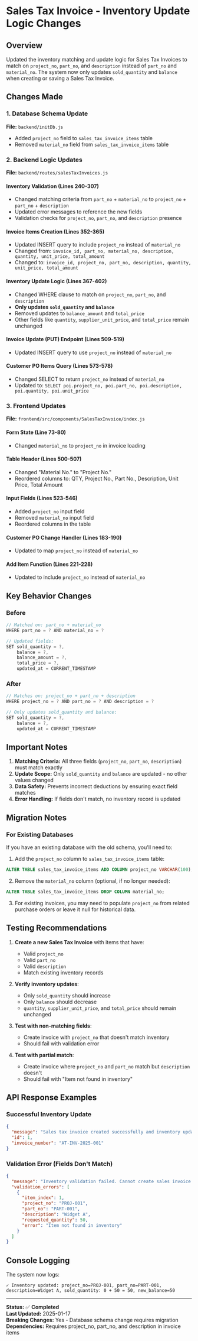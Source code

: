 # Sales Tax Invoice - Inventory Update Logic Changes

## Overview
Updated the inventory matching and update logic for Sales Tax Invoices to match on `project_no`, `part_no`, and `description` instead of `part_no` and `material_no`. The system now only updates `sold_quantity` and `balance` when creating or saving a Sales Tax Invoice.

## Changes Made

### 1. Database Schema Update
**File:** `backend/initDb.js`

- Added `project_no` field to `sales_tax_invoice_items` table
- Removed `material_no` field from `sales_tax_invoice_items` table

### 2. Backend Logic Updates
**File:** `backend/routes/salesTaxInvoices.js`

#### Inventory Validation (Lines 240-307)
- Changed matching criteria from `part_no` + `material_no` to `project_no` + `part_no` + `description`
- Updated error messages to reference the new fields
- Validation checks for `project_no`, `part_no`, and `description` presence

#### Invoice Items Creation (Lines 352-365)
- Updated INSERT query to include `project_no` instead of `material_no`
- Changed from: `invoice_id, part_no, material_no, description, quantity, unit_price, total_amount`
- Changed to: `invoice_id, project_no, part_no, description, quantity, unit_price, total_amount`

#### Inventory Update Logic (Lines 367-402)
- Changed WHERE clause to match on `project_no`, `part_no`, and `description`
- **Only updates `sold_quantity` and `balance`**
- Removed updates to `balance_amount` and `total_price`
- Other fields like `quantity`, `supplier_unit_price`, and `total_price` remain unchanged

#### Invoice Update (PUT) Endpoint (Lines 509-519)
- Updated INSERT query to use `project_no` instead of `material_no`

#### Customer PO Items Query (Lines 573-578)
- Changed SELECT to return `project_no` instead of `material_no`
- Updated to: `SELECT poi.project_no, poi.part_no, poi.description, poi.quantity, poi.unit_price`

### 3. Frontend Updates
**File:** `frontend/src/components/SalesTaxInvoice/index.js`

#### Form State (Line 73-80)
- Changed `material_no` to `project_no` in invoice loading

#### Table Header (Lines 500-507)
- Changed "Material No." to "Project No."
- Reordered columns to: QTY, Project No., Part No., Description, Unit Price, Total Amount

#### Input Fields (Lines 523-546)
- Added `project_no` input field
- Removed `material_no` input field
- Reordered columns in the table

#### Customer PO Change Handler (Lines 183-190)
- Updated to map `project_no` instead of `material_no`

#### Add Item Function (Lines 221-228)
- Updated to include `project_no` instead of `material_no`

## Key Behavior Changes

### Before
```javascript
// Matched on: part_no + material_no
WHERE part_no = ? AND material_no = ?

// Updated fields:
SET sold_quantity = ?,
    balance = ?,
    balance_amount = ?,
    total_price = ?,
    updated_at = CURRENT_TIMESTAMP
```

### After
```javascript
// Matches on: project_no + part_no + description
WHERE project_no = ? AND part_no = ? AND description = ?

// Only updates sold_quantity and balance:
SET sold_quantity = ?,
    balance = ?,
    updated_at = CURRENT_TIMESTAMP
```

## Important Notes

1. **Matching Criteria:** All three fields (`project_no`, `part_no`, `description`) must match exactly
2. **Update Scope:** Only `sold_quantity` and `balance` are updated - no other values changed
3. **Data Safety:** Prevents incorrect deductions by ensuring exact field matches
4. **Error Handling:** If fields don't match, no inventory record is updated

## Migration Notes

### For Existing Databases

If you have an existing database with the old schema, you'll need to:

1. Add the `project_no` column to `sales_tax_invoice_items` table:
```sql
ALTER TABLE sales_tax_invoice_items ADD COLUMN project_no VARCHAR(100);
```

2. Remove the `material_no` column (optional, if no longer needed):
```sql
ALTER TABLE sales_tax_invoice_items DROP COLUMN material_no;
```

3. For existing invoices, you may need to populate `project_no` from related purchase orders or leave it null for historical data.

## Testing Recommendations

1. **Create a new Sales Tax Invoice** with items that have:
   - Valid `project_no`
   - Valid `part_no`  
   - Valid `description`
   - Match existing inventory records

2. **Verify inventory updates**:
   - Only `sold_quantity` should increase
   - Only `balance` should decrease
   - `quantity`, `supplier_unit_price`, and `total_price` should remain unchanged

3. **Test with non-matching fields**:
   - Create invoice with `project_no` that doesn't match inventory
   - Should fail with validation error

4. **Test with partial match**:
   - Create invoice where `project_no` and `part_no` match but `description` doesn't
   - Should fail with "Item not found in inventory"

## API Response Examples

### Successful Inventory Update
```json
{
  "message": "Sales tax invoice created successfully and inventory updated",
  "id": 1,
  "invoice_number": "AT-INV-2025-001"
}
```

### Validation Error (Fields Don't Match)
```json
{
  "message": "Inventory validation failed. Cannot create sales invoice.",
  "validation_errors": [
    {
      "item_index": 1,
      "project_no": "PROJ-001",
      "part_no": "PART-001",
      "description": "Widget A",
      "requested_quantity": 50,
      "error": "Item not found in inventory"
    }
  ]
}
```

## Console Logging

The system now logs:
```
✓ Inventory updated: project_no=PROJ-001, part_no=PART-001, description=Widget A, sold_quantity: 0 + 50 = 50, new_balance=50
```

---

**Status:** ✅ **Completed**  
**Last Updated:** 2025-01-17  
**Breaking Changes:** Yes - Database schema change requires migration  
**Dependencies:** Requires project_no, part_no, and description in invoice items




